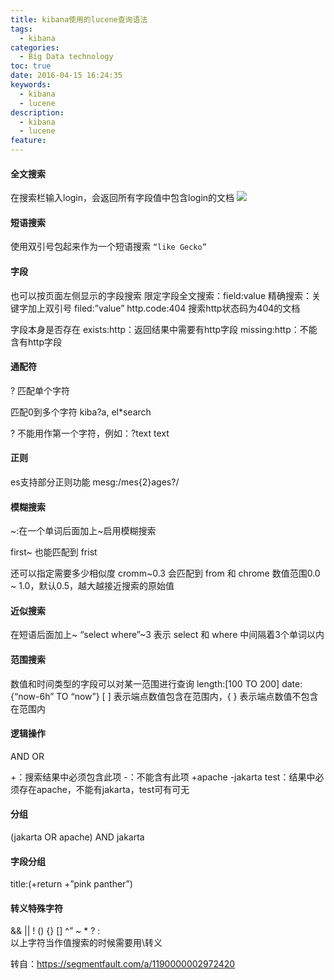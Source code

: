```yaml
---
title: kibana使用的lucene查询语法
tags:
  - kibana
categories:
  - Big Data technology
toc: true
date: 2016-04-15 16:24:35
keywords:
  - kibana
  - lucene
description:
  - kibana
  - lucene
feature:
---
```


#### 全文搜索
在搜索栏输入login，会返回所有字段值中包含login的文档
![](https://segmentfault.com/image?src=http://ww3.sinaimg.cn/large/005UHBLCgw1etvgt13cpfj31hc0saasc.jpg&objectId=1190000002972420&token=c5722ce23f803369898b45312196563c)
<!-- more -->

#### 短语搜索
使用双引号包起来作为一个短语搜索
`“like Gecko”`

#### 字段
也可以按页面左侧显示的字段搜索
限定字段全文搜索：field:value
精确搜索：关键字加上双引号 filed:”value”
http.code:404 搜索http状态码为404的文档

字段本身是否存在
exists:http：返回结果中需要有http字段
missing:http：不能含有http字段

#### 通配符
? 匹配单个字符

匹配0到多个字符
kiba?a, el*search

? 不能用作第一个字符，例如：?text text

#### 正则
es支持部分正则功能
mesg:/mes{2}ages?/

#### 模糊搜索
~:在一个单词后面加上~启用模糊搜索

first~ 也能匹配到 frist

还可以指定需要多少相似度
cromm~0.3 会匹配到 from 和 chrome
数值范围0.0 ~ 1.0，默认0.5，越大越接近搜索的原始值

#### 近似搜索
在短语后面加上~
“select where”~3 表示 select 和 where 中间隔着3个单词以内

#### 范围搜索
数值和时间类型的字段可以对某一范围进行查询
length:[100 TO 200]
date:{“now-6h” TO “now”}
[ ] 表示端点数值包含在范围内，{ } 表示端点数值不包含在范围内


#### 逻辑操作
AND
OR

+：搜索结果中必须包含此项
-：不能含有此项
+apache -jakarta test：结果中必须存在apache，不能有jakarta，test可有可无

#### 分组
(jakarta OR apache) AND jakarta

#### 字段分组
title:(+return +”pink panther”)

#### 转义特殊字符
&& || ! () {} [] ^” ~ * ? : \
以上字符当作值搜索的时候需要用\转义

转自：https://segmentfault.com/a/1190000002972420
